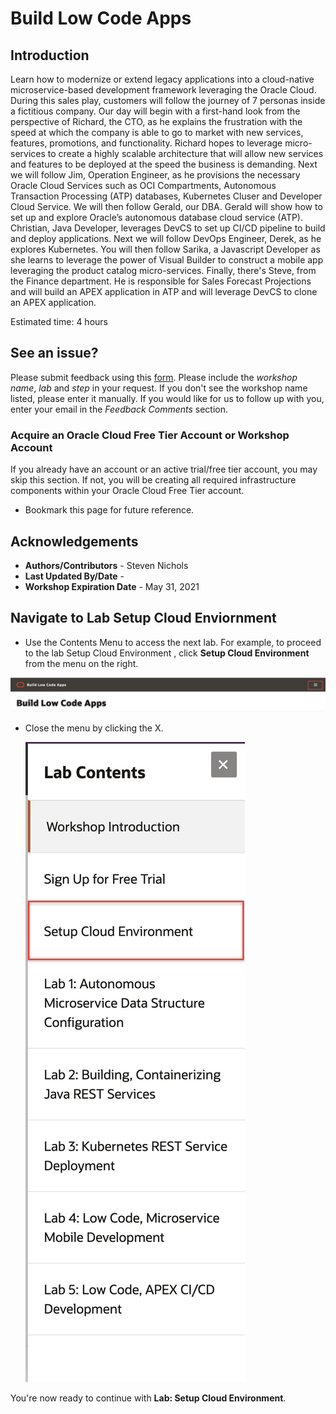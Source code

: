 # Build Low Code Apps

## Introduction

Learn how to modernize or extend legacy applications into a cloud-native microservice-based development framework leveraging the Oracle Cloud. During this sales play, customers will follow the journey of 7 personas inside a fictitious company. Our day will begin with a first-hand look from the perspective of Richard, the CTO, as he explains the frustration with the speed at which the company is able to go to market with new services, features, promotions, and functionality. Richard hopes to leverage micro-services to create a highly scalable architecture that will allow new services and features to be deployed at the speed the business is demanding. Next we will follow Jim, Operation Engineer, as he provisions the necessary Oracle Cloud Services such as OCI Compartments, Autonomous Transaction Processing (ATP) databases, Kubernetes Cluser and Developer Cloud Service.  We will then follow Gerald, our DBA. Gerald will show how to set up and explore Oracle’s autonomous database cloud service (ATP). Christian, Java Developer, leverages DevCS to set up CI/CD pipeline to build and deploy applications. Next we will follow DevOps Engineer, Derek, as he explores Kubernetes. You will then follow Sarika, a Javascript Developer as she learns to leverage the power of Visual Builder to construct a mobile app leveraging the product catalog micro-services.  Finally, there's Steve, from the Finance department.  He is responsible for Sales Forecast Projections and will build an APEX application in ATP and will leverage DevCS to clone an APEX application.

Estimated time: 4 hours

## See an issue?
Please submit feedback using this [form](https://apexapps.oracle.com/pls/apex/f?p=133:1:::::P1_FEEDBACK:1). Please include the *workshop name*, *lab* and *step* in your request.  If you don't see the workshop name listed, please enter it manually. If you would like for us to follow up with you, enter your email in the *Feedback Comments* section.
### Acquire an Oracle Cloud Free Tier Account or Workshop Account

If you already have an account or an active trial/free tier account, you may skip this section.  If not, you will be creating all required infrastructure components within your Oracle Cloud Free Tier account.

- Bookmark this page for future reference.

## Acknowledgements

- **Authors/Contributors** - Steven Nichols
- **Last Updated By/Date** -
- **Workshop Expiration Date** - May 31, 2021
## Navigate to Lab Setup Cloud Enviornment

  - Use the Contents Menu to access the next lab. For example, to proceed to the lab Setup Cloud Environment , click **Setup Cloud Environment** from the menu on the right.

  ![](images/common/WorkshopMenu.png " ")

- Close the menu by clicking the X.

  ![](images/common/Menu.png " ")

You're now ready to continue with **Lab: Setup Cloud Environment**.

